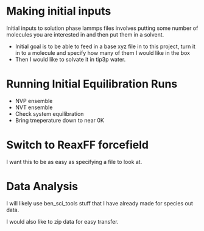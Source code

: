 # Making initial inputs

Initial inputs to solution phase lammps files involves putting some number of molecules you are interested in and then put them in a solvent.

- Initial goal is to be able to feed in a base xyz file in to this project, turn it in to a molecule and specify how many of them I would like in the box
- Then I would like to solvate it in tip3p water.

# Running Initial Equilibration Runs

- NVP ensemble
- NVT ensemble
- Check system equilibration
- Bring tmeperature down to near 0K

# Switch to ReaxFF forcefield

I want this to be as easy as specifying a file to look at.

# Data Analysis

I will likely use ben_sci_tools stuff that I have already made for species out data. 

I would also like to zip data for easy transfer.

